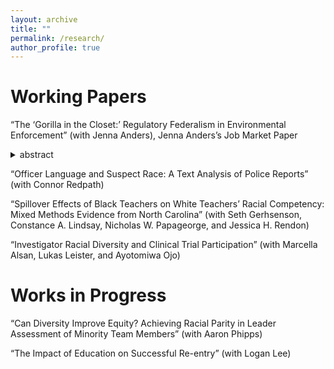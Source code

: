 ```yaml
---
layout: archive
title: ""
permalink: /research/
author_profile: true
---
```


Working Papers
======
“The ‘Gorilla in the Closet:’ Regulatory Federalism in Environmental Enforcement” (with Jenna Anders), Jenna Anders’s Job Market Paper
<details>
  <summary>abstract</summary>
  Stuff will be posted soon.
</details>

“Officer Language and Suspect Race: A Text Analysis of Police Reports” (with Connor Redpath)

“Spillover Effects of Black Teachers on White Teachers’ Racial Competency: Mixed Methods Evidence from North Carolina” (with Seth Gerhsenson, Constance A. Lindsay, Nicholas W. Papageorge, and Jessica H. Rendon)

“Investigator Racial Diversity and Clinical Trial Participation” (with Marcella Alsan, Lukas Leister, and Ayotomiwa Ojo)






Works in Progress
======

“Can Diversity Improve Equity? Achieving Racial Parity in Leader Assessment of Minority Team Members” (with Aaron Phipps)

“The Impact of Education on Successful Re-entry” (with Logan Lee)
